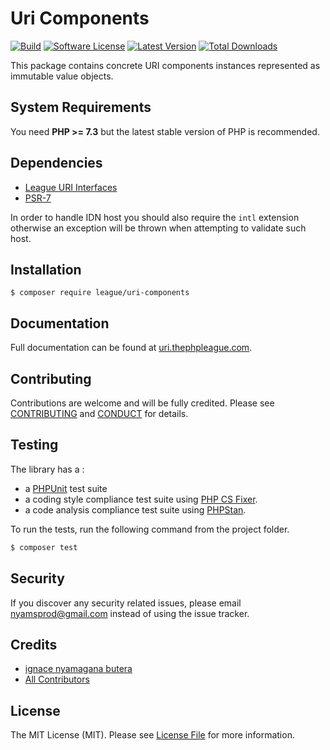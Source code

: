 Uri Components
=======

[![Build](https://github.com/thephpleague/uri-components/workflows/build/badge.svg)](https://github.com/thephpleague/uri-components/actions?query=workflow%3A%22build%22)
[![Software License](https://img.shields.io/badge/license-MIT-brightgreen.svg?style=flat-square)](LICENSE)
[![Latest Version](https://img.shields.io/github/release/thephpleague/uri-components.svg?style=flat-square)](https://github.com/thephpleague/uri-components/releases)
[![Total Downloads](https://img.shields.io/packagist/dt/league/uri-components.svg?style=flat-square)](https://packagist.org/packages/league/uri-components)


This package contains concrete URI components instances represented as immutable value objects.

System Requirements
-------

You need **PHP >= 7.3** but the latest stable version of PHP is recommended.

Dependencies
-------

- [League URI Interfaces][]
- [PSR-7][]

In order to handle IDN host you should also require the `intl` extension otherwise an exception will be thrown when attempting to validate such host.

Installation
--------

```
$ composer require league/uri-components
```

Documentation
--------

Full documentation can be found at [uri.thephpleague.com][].


Contributing
-------

Contributions are welcome and will be fully credited. Please see [CONTRIBUTING](.github/CONTRIBUTING.md) and [CONDUCT](CONDUCT.md) for details.

Testing
-------

The library has a :

- a [PHPUnit](https://phpunit.de) test suite
- a coding style compliance test suite using [PHP CS Fixer](http://cs.sensiolabs.org/).
- a code analysis compliance test suite using [PHPStan](https://github.com/phpstan/phpstan).

To run the tests, run the following command from the project folder.

``` bash
$ composer test
```

Security
-------

If you discover any security related issues, please email nyamsprod@gmail.com instead of using the issue tracker.

Credits
-------

- [ignace nyamagana butera](https://github.com/nyamsprod)
- [All Contributors](https://github.com/thephpleague/uri-components/contributors)

License
-------

The MIT License (MIT). Please see [License File](LICENSE) for more information.

[PSR-2]: http://www.php-fig.org/psr/psr-2/
[PSR-4]: http://www.php-fig.org/psr/psr-4/
[PSR-7]: http://www.php-fig.org/psr/psr-7/
[RFC3986]: http://tools.ietf.org/html/rfc3986
[RFC3987]: http://tools.ietf.org/html/rfc3987
[uri.thephpleague.com]: http://uri.thephpleague.com
[League URI Interfaces]: https://github.com/thephpleague/uri-interfaces
